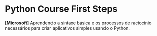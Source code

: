 # Python Course First Steps
**[Microsoft]** Aprendendo a sintaxe básica e os processos de raciocínio necessários para criar aplicativos simples usando o Python.
